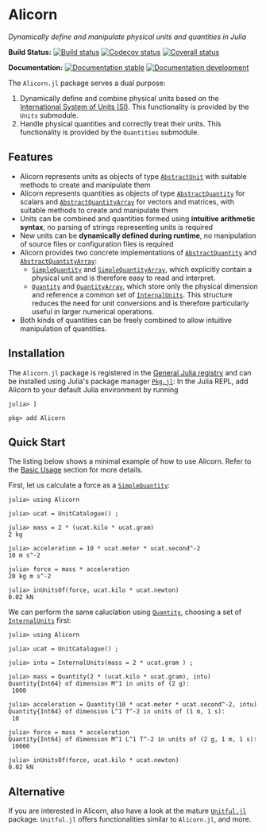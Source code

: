 # Alicorn

*Dynamically define and manipulate physical units and quantities in Julia*

**Build Status:**
[![Build status][build-status-badge]][build-status-url]
[![Codecov status][codecov-badge]][codecov-url]
[![Coverall status][coverall-badge]][coverall-url]

**Documentation:**
[![Documentation stable][docs-stable-badge]][docs-stable-url]
[![Documentation development][docs-dev-badge]][docs-dev-url]

The `Alicorn.jl` package serves a dual purpose:
1. Dynamically define and combine physical units based on the
   [International System of Units (SI)](https://www.bipm.org/en/publications/si-brochure/).
   This functionality is provided by the `Units` submodule.
2. Handle physical quantities and correctly treat their units. This
   functionality is provided by the `Quantities` submodule.

 ## Features

 * Alicorn represents units as objects of type [`AbstractUnit`](@ref) with
   suitable methods to create and manipulate them
 * Alicorn represents quantities as objects of type [`AbstractQuantity`](@ref) for scalars and [`AbstractQuantityArray`](@ref) for vectors and matrices, with suitable methods to create and manipulate them
 * Units can be combined and quantities formed using **intuitive arithmetic syntax**,
   no parsing of strings representing units is required
 * New units can be **dynamically defined during runtime**, no manipulation of
   source files or configuration files is required
 * Alicorn provides two concrete implementations of [`AbstractQuantity`](@ref) and [`AbstractQuantityArray`](@ref):
   - [`SimpleQuantity`](@ref) and [`SimpleQuantityArray`](@ref), which explicitly contain a physical unit and is therefore easy to read and interpret.
   - [`Quantity`](@ref) and [`QuantityArray`](@ref), which store only the physical dimension and reference a common set of [`InternalUnits`](@ref). This structure reduces the need for unit conversions and is therefore particularly useful in larger numerical operations.
 * Both kinds of quantities can be freely combined to allow intuitive manipulation of quantities.

## Installation

The `Alicorn.jl` package is registered in the [General Julia registry](https://github.com/JuliaRegistries/General) and can be installed using Julia's package manager [`Pkg.jl`](https://julialang.github.io/Pkg.jl/): In the Julia REPL, add Alicorn to your default Julia environment by running
```
julia> ]

pkg> add Alicorn
```


## Quick Start

The listing below shows a minimal example of how to use Alicorn. Refer to the [Basic Usage](@ref) section for more details.

First, let us calculate a force as a [`SimpleQuantity`](@ref):
```jldoctest
julia> using Alicorn

julia> ucat = UnitCatalogue() ;

julia> mass = 2 * (ucat.kilo * ucat.gram)
2 kg

julia> acceleration = 10 * ucat.meter * ucat.second^-2
10 m s^-2

julia> force = mass * acceleration
20 kg m s^-2

julia> inUnitsOf(force, ucat.kilo * ucat.newton)
0.02 kN
```
We can perform the same caluclation using [`Quantity`](@ref), choosing a set of [`InternalUnits`](@ref) first:
```jldoctest
julia> using Alicorn

julia> ucat = UnitCatalogue() ;

julia> intu = InternalUnits(mass = 2 * ucat.gram ) ;

julia> mass = Quantity(2 * (ucat.kilo * ucat.gram), intu)
Quantity{Int64} of dimension M^1 in units of (2 g):
 1000

julia> acceleration = Quantity(10 * ucat.meter * ucat.second^-2, intu)
Quantity{Int64} of dimension L^1 T^-2 in units of (1 m, 1 s):
 10

julia> force = mass * acceleration
Quantity{Int64} of dimension M^1 L^1 T^-2 in units of (2 g, 1 m, 1 s):
 10000

julia> inUnitsOf(force, ucat.kilo * ucat.newton)
0.02 kN
```

## Alternative

If you are interested in Alicorn, also have a look at the mature [`Unitful.jl`](https://github.com/PainterQubits/Unitful.jl) package. `Unitful.jl` offers functionalities similar to `Alicorn.jl`, and more.

[build-status-badge]: https://github.com/Huemmer-Daniel/Alicorn/workflows/build/badge.svg
[build-status-url]: https://github.com/Huemmer-Daniel/Alicorn/actions

[codecov-badge]: https://codecov.io/gh/Huemmer-Daniel/Alicorn/branch/master/graph/badge.svg
[codecov-url]: https://codecov.io/gh/Huemmer-Daniel/Alicorn

[coverall-badge]: https://coveralls.io/repos/github/Huemmer-Daniel/Alicorn/badge.svg?branch=master
[coverall-url]: https://coveralls.io/github/Huemmer-Daniel/Alicorn?branch=master

[docs-stable-badge]: https://img.shields.io/badge/docs-stable-blue.svg
[docs-stable-url]: https://huemmer-daniel.github.io/Alicorn/stable/

[docs-dev-badge]: https://img.shields.io/badge/docs-dev-blue.svg
[docs-dev-url]: https://huemmer-daniel.github.io/Alicorn/dev/
